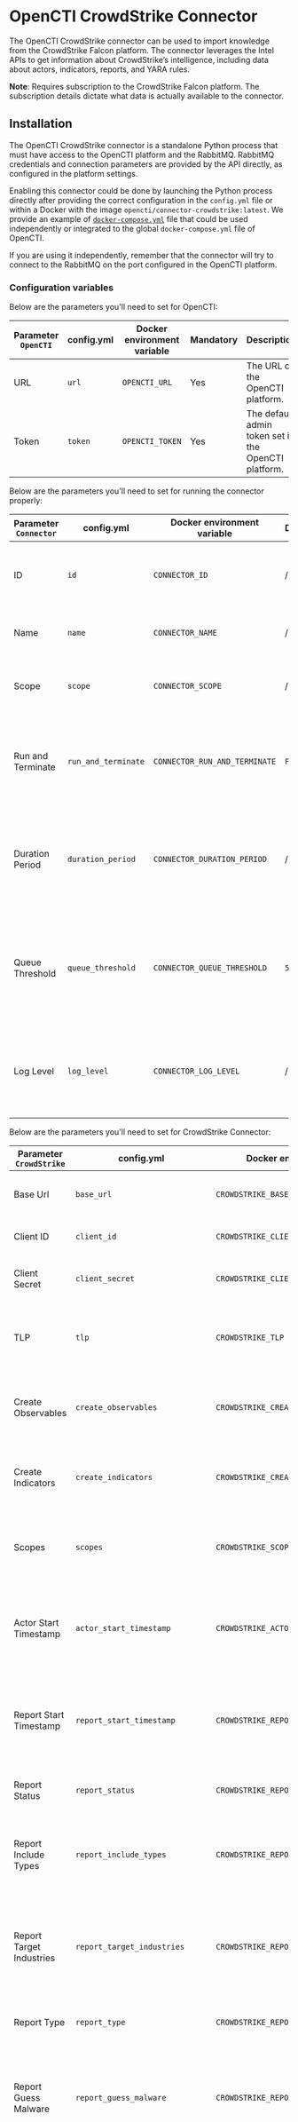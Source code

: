 # OpenCTI CrowdStrike Connector

The OpenCTI CrowdStrike connector can be used to import knowledge from the CrowdStrike
Falcon platform. The connector leverages the Intel APIs to get information about
CrowdStrike’s intelligence, including data about actors, indicators, reports, and YARA
rules.

**Note**: Requires subscription to the CrowdStrike Falcon platform. The subscription
details dictate what data is actually available to the connector.

## Installation

The OpenCTI CrowdStrike connector is a standalone Python process that must have access
to the OpenCTI platform and the RabbitMQ. RabbitMQ credentials and connection parameters
are provided by the API directly, as configured in the platform settings.

Enabling this connector could be done by launching the Python process directly after
providing the correct configuration in the `config.yml` file or within a Docker with
the image `opencti/connector-crowdstrike:latest`. We provide an example of
[`docker-compose.yml`](docker-compose.yml) file that could be used independently or
integrated to the global `docker-compose.yml` file of OpenCTI.

If you are using it independently, remember that the connector will try to connect to
the RabbitMQ on the port configured in the OpenCTI platform.

### Configuration variables

Below are the parameters you'll need to set for OpenCTI:

| Parameter `OpenCTI` | config.yml  | Docker environment variable | Mandatory | Description                                          |
|---------------------|-------------|-----------------------------|-----------|------------------------------------------------------|
| URL                 | `url`       | `OPENCTI_URL`               | Yes       | The URL of the OpenCTI platform.                     |
| Token               | `token`     | `OPENCTI_TOKEN`             | Yes       | The default admin token set in the OpenCTI platform. |

Below are the parameters you'll need to set for running the connector properly:

| Parameter `Connector` | config.yml          | Docker environment variable   | Default | Mandatory | Example                                | Description                                                                                      |
|-----------------------|---------------------|-------------------------------|---------|-----------|----------------------------------------|--------------------------------------------------------------------------------------------------|
| ID                    | `id`                | `CONNECTOR_ID`                | /       | Yes       | `fe418972-1b42-42c9-a665-91544c1a9939` | A unique `UUIDv4` identifier for this connector instance.                                        |
| Name                  | `name`              | `CONNECTOR_NAME`              | /       | Yes       | `CrowdStrike`                          | Full name of the connector : `CrowdStrike`.                                                      |
| Scope                 | `scope`             | `CONNECTOR_SCOPE`             | /       | Yes       | `crowdStrike`                          | Must be `crowdStrike`, not used in this connector.                                               |
| Run and Terminate     | `run_and_terminate` | `CONNECTOR_RUN_AND_TERMINATE` | `False` | No        | /                                      | Launch the connector once if set to True. Takes 2 available values: `True` or `False`.           |
| Duration Period       | `duration_period`   | `CONNECTOR_DURATION_PERIOD`   | /       | Yes       | `PT30M`                                | Determines the time interval between each launch of the connector in ISO 8601, ex: .             |
| Queue Threshold       | `queue_threshold`   | `CONNECTOR_QUEUE_THRESHOLD`   | `500`   | No        | /                                      | Used to determine the limit (RabbitMQ) in MB at which the connector must go into buffering mode. |
| Log Level             | `log_level`         | `CONNECTOR_LOG_LEVEL`         | /       | Yes       | `error`                                | Determines the verbosity of the logs. Options are `debug`, `info`, `warn`, or `error`.           |

Below are the parameters you'll need to set for CrowdStrike Connector:

| Parameter `CrowdStrike`       | config.yml                      | Docker environment variable                 | Default                       | Mandatory | Example                                                              | Description                                                                                                        |
|-------------------------------|---------------------------------|---------------------------------------------|-------------------------------|-----------|----------------------------------------------------------------------|--------------------------------------------------------------------------------------------------------------------|
| Base Url                      | `base_url`                      | `CROWDSTRIKE_BASE_URL`                      | `https://api.crowdstrike.com` | No        | /                                                                    | The base URL for the CrowdStrike APIs.                                                                             |
| Client ID                     | `client_id`                     | `CROWDSTRIKE_CLIENT_ID`                     | `ChangeMe`                    | Yes       | `ChangeMe`                                                           | The CrowdStrike API client ID.                                                                                     |
| Client Secret                 | `client_secret`                 | `CROWDSTRIKE_CLIENT_SECRET`                 | `ChangeMe`                    | Yes       | `ChangeMe`                                                           | The CrowdStrike API client secret.                                                                                 |
| TLP                           | `tlp`                           | `CROWDSTRIKE_TLP`                           | `amber+strict`                | No        | /                                                                    | The TLP marking used for the imported objects in the OpenCTI.                                                      |
| Create Observables            | `create_observables`            | `CROWDSTRIKE_CREATE_OBSERVABLES`            | /                             | Yes       | `true`                                                               | If true then observables will be created from the CrowdStrike indicators.                                          |
| Create Indicators             | `create_indicators`             | `CROWDSTRIKE_CREATE_INDICATORS`             | /                             | Yes       | `true`                                                               | If true then indicators will be created from the CrowdStrike indicators.                                           |
| Scopes                        | `scopes`                        | `CROWDSTRIKE_SCOPES`                        | /                             | Yes       | `actor,report,indicator,yara_master,snort_suricata_master`           | The scopes defines what data will be imported from the CrowdStrike.                                                |
| Actor Start Timestamp         | `actor_start_timestamp`         | `CROWDSTRIKE_ACTOR_START_TIMESTAMP`         | /                             | Yes       | `0`                                                                  | The Actors created after this timestamp will be imported. Timestamp in UNIX Epoch time, UTC.                       |
| Report Start Timestamp        | `report_start_timestamp`        | `CROWDSTRIKE_REPORT_START_TIMESTAMP`        | /                             | Yes       | `0`                                                                  | The Reports created after this timestamp will be imported. Timestamp in UNIX Epoch time, UTC.                      |
| Report Status                 | `report_status`                 | `CROWDSTRIKE_REPORT_STATUS`                 | /                             | Yes       | `New`                                                                | The status of imported reports in the OpenCTI.                                                                     |
| Report Include Types          | `report_include_types`          | `CROWDSTRIKE_REPORT_INCLUDE_TYPES`          | /                             | Yes       | `notice,tipper,intelligence report,periodic report`                  | The types of Reports included in the import. The types are defined by the CrowdStrike.                             |
| Report Target Industries      | `report_target_industries`      | `CROWDSTRIKE_REPORT_TARGET_INDUSTRIES`      | /                             | Yes       | `defense,aviation,aerospace,government,military,national government` | The reports to be imported must contain this industry/sector. The industry's names are defined by the CrowdStrike. |
| Report Type                   | `report_type`                   | `CROWDSTRIKE_REPORT_TYPE`                   | /                             | Yes       | `threat-report`                                                      | The type of imported reports in the OpenCTI.                                                                       |
| Report Guess Malware          | `report_guess_malware`          | `CROWDSTRIKE_REPORT_GUESS_MALWARE`          | /                             | Yes       | `false`                                                              | The Report tags are used to guess (queries malwares in the OpenCTI) malwares related to the given Report.          |
| Report Guess Relations        | `report_guess_relations`        | `CROWDSTRIKE_REPORT_GUESS_RELATIONS`        | `false`                       | No        | `false`                                                              | Whether to automatically guess and create relationships between entities in reports.                               |
| Indicator Start Timestamp     | `indicator_start_timestamp`     | `CROWDSTRIKE_INDICATOR_START_TIMESTAMP`     | /                             | Yes       | `0`                                                                  | The Indicators published after this timestamp will be imported. Timestamp in UNIX Epoch time, UTC.                 |
| Indicator Exclude Types       | `indicator_exclude_types`       | `CROWDSTRIKE_INDICATOR_EXCLUDE_TYPES`       | /                             | Yes       | `hash_ion,hash_md5,hash_sha1,password,username`                                       | The types of Indicators excluded from the import. The types are defined by the CrowdStrike.                        |
| Indicator Low Score           | `indicator_low_score`           | `CROWDSTRIKE_INDICATOR_LOW_SCORE`           | /                             | No        | `40`                                                                 | If any of the low score labels are found on the indicator then this value is used as a score.                      |
| Indicator Low Score Labels    | `indicator_low_score_labels`    | `CROWDSTRIKE_INDICATOR_LOW_SCORE_LABELS`    | /                             | No        | `MaliciousConfidence/Low` or `MaliciousConfidence/Medium`            | The labels used to determine the low score indicators.                                                             |
| Indicator Medium Score        | `indicator_medium_score`        | `CROWDSTRIKE_INDICATOR_MEDIUM_SCORE`        | /                             | No        | `60`                                                                 | If any of the low score labels are found on the indicator then this value is used as a score.                      |
| Indicator Medium Score Labels | `indicator_medium_score_labels` | `CROWDSTRIKE_INDICATOR_MEDIUM_SCORE_LABELS` | /                             | No        | `MaliciousConfidence/Medium`                                         | The labels used to determine the low score indicators.                                                             |
| Indicator High Score          | `indicator_high_score`          | `CROWDSTRIKE_INDICATOR_HIGH_SCORE`          | /                             | No        | `80`                                                                 | If any of the low score labels are found on the indicator then this value is used as a score.                      |
| Indicator High Score Labels   | `indicator_high_score_labels`   | `CROWDSTRIKE_INDICATOR_HIGH_SCORE_LABELS`   | /                             | No        | `MaliciousConfidence/High`                                           | The labels used to determine the low score indicators.                                                             |
| Indicator Unwanted Labels     | `indicator_unwanted_labels`     | `CROWDSTRIKE_INDICATOR_UNWANTED_LABELS`     | /                             | No        | /                                                                    | Indicators to be excluded from import based on the labels affixed to them.                                         |
| Trigger file import           | `no_file_trigger_import`        | `CROWDSTRIKE_NO_FILE_TRIGGER_IMPORT`        | `true`                        | No        | /                                                                    | Specify whether the file can trigger its import by other document import connectors or not.                        |

**Note**: It is not recommended to use the default value `0` for configuration parameters `report_start_timestamp` and `indicator_start_timestamp` because of the large data volumes.

## Known Issues and Workarounds for Crowdstrike Connector Scopes

### Issue

The Crowdstrike connector offers multiple scopes for data ingestion: 
- **actor**
- **report**
- **indicator**
- **yara_master**

When the `yara_master` scope is enabled simultaneously with other scopes (i.e., `actor`, `report`, and `indicator`), ingestion speed can significantly slow down. Additionally, due to the large volume of data (about 13GB) in `yara_master` and lack of pagination, the connector state may not update accurately.

### Root Cause
The `yara_master` scope imports a high volume of data. Since pagination is not available, this overwhelms the connector when combined with other scopes, leading to:
- Slow ingestion performance.
- Incomplete or inaccurate updates to the connector state.

### Workaround
To address this issue, set up two separate Crowdstrike connectors, each dedicated to specific scopes:

1. **Primary Connector**:
   - Scopes: `actor`, `report`, and `indicator`
   - This connector will handle the main threat intelligence data without `yara_master` data, ensuring timely ingestion and accurate updates.

2. **Secondary Connector**:
   - Scope: `yara_master` only
   - This connector will handle `yara_master` data independently, which allows it to manage the high data volume without interfering with the ingestion of other scope data.

### Summary

By isolating the `yara_master` scope in a dedicated connector, you avoid slow ingestion rates and inaccurate state updates, ensuring efficient and stable data processing across all scopes.